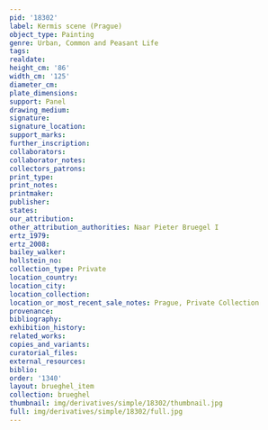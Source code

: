 ```yaml
---
pid: '18302'
label: Kermis scene (Prague)
object_type: Painting
genre: Urban, Common and Peasant Life
tags: 
realdate: 
height_cm: '86'
width_cm: '125'
diameter_cm: 
plate_dimensions: 
support: Panel
drawing_medium: 
signature: 
signature_location: 
support_marks: 
further_inscription: 
collaborators: 
collaborator_notes: 
collectors_patrons: 
print_type: 
print_notes: 
printmaker: 
publisher: 
states: 
our_attribution: 
other_attribution_authorities: Naar Pieter Bruegel I
ertz_1979: 
ertz_2008: 
bailey_walker: 
hollstein_no: 
collection_type: Private
location_country: 
location_city: 
location_collection: 
location_or_most_recent_sale_notes: Prague, Private Collection
provenance: 
bibliography: 
exhibition_history: 
related_works: 
copies_and_variants: 
curatorial_files: 
external_resources: 
biblio: 
order: '1340'
layout: brueghel_item
collection: brueghel
thumbnail: img/derivatives/simple/18302/thumbnail.jpg
full: img/derivatives/simple/18302/full.jpg
---
```

